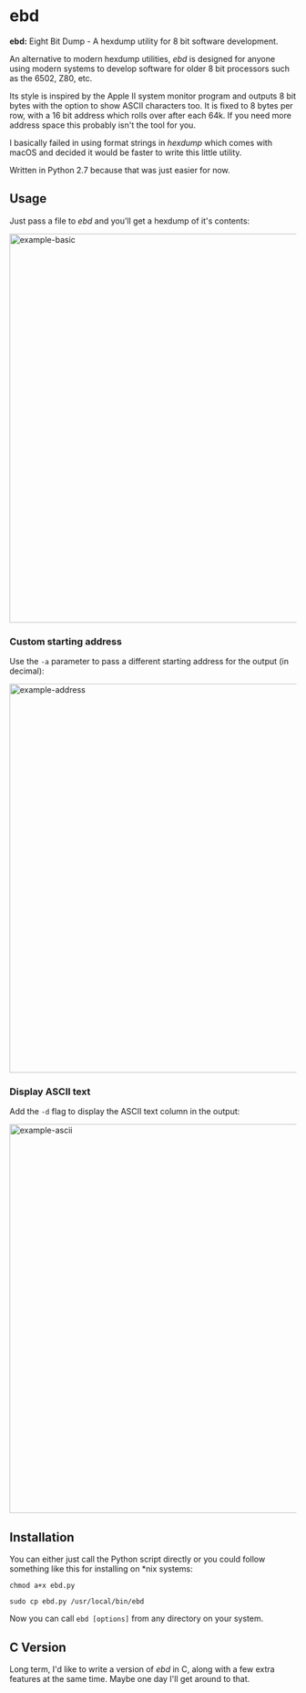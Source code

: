# ebd
**ebd:** Eight Bit Dump - A hexdump utility for 8 bit software development.

An alternative to modern hexdump utilities, *ebd* is designed for anyone using modern systems to develop software for older 8 bit processors such as the 6502, Z80, etc.

Its style is inspired by the Apple II system monitor program and outputs 8 bit bytes with the option to show ASCII characters too. It is fixed to 8 bytes per row, with a 16 bit address which rolls over after each 64k. If you need more address space this probably isn't the tool for you.

I basically failed in using format strings in *hexdump* which comes with macOS and decided it would be faster to write this little utility.

Written in Python 2.7 because that was just easier for now.

## Usage
Just pass a file to *ebd* and you'll get a hexdump of it's contents:

<img width="682" alt="example-basic" src="https://user-images.githubusercontent.com/1146324/81479384-c5967b80-921a-11ea-9a31-c69430bee5fd.png">

### Custom starting address
Use the `-a` parameter to pass a different starting address for the output (in decimal):

<img width="682" alt="example-address" src="https://user-images.githubusercontent.com/1146324/81479389-cb8c5c80-921a-11ea-8139-d29368961658.png">

### Display ASCII text
Add the `-d` flag to display the ASCII text column in the output:

<img width="682" alt="example-ascii" src="https://user-images.githubusercontent.com/1146324/81479393-cdeeb680-921a-11ea-9be5-77a2ce433550.png">


## Installation

You can either just call the Python script directly or you could follow something like this for installing on *nix systems:

`chmod a+x ebd.py`

`sudo cp ebd.py /usr/local/bin/ebd`

Now you can call `ebd [options]` from any directory on your system.

## C Version
Long term, I'd like to write a version of *ebd* in C, along with a few extra features at the same time. Maybe one day I'll get around to that.
